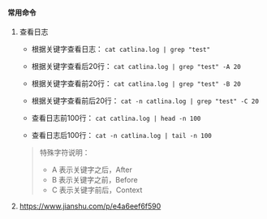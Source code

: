 #### 常用命令

1. 查看日志

   - 根据关键字查看日志：
     `cat catlina.log | grep "test"`

   - 根据关键字查看后20行：
     `cat catlina.log | grep "test" -A 20`

   - 根据关键字查看前20行：
     `cat catlina.log | grep "test" -B 20`

   - 根据关键字查看前后20行：
     `cat -n catlina.log | grep "test" -C 20`

   - 查看日志前100行：
     `cat catlina.log | head -n 100`

   - 查看日志后100行：
     `cat -n catlina.log | tail -n 100`

   >特殊字符说明：
   >
   >- A 表示关键字之后，After
   >- B 表示关键字之前，Before
   >- C 表示关键字前后，Context

2. https://www.jianshu.com/p/e4a6eef6f590

   